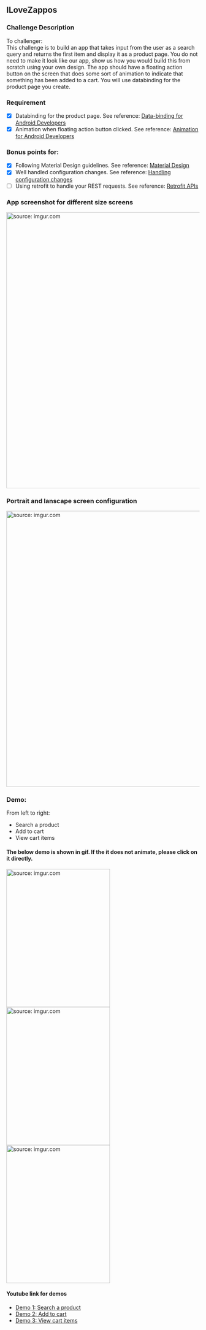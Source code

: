 ## ILoveZappos
### Challenge Description
To challenger: <br>
This challenge is to build an app that takes input from the user as a search query and returns the first item and display it as a product page. You do not need to make it look like our app, show us how you would build this from scratch using your own design. The app should have a floating action button on the screen that does some sort of animation to indicate that something has been added to a cart. You will use databinding for the product page you create.

### Requirement
- [x] Databinding for the product page. See reference: [Data-binding for Android Developers](https://developer.android.com/topic/libraries/data-binding/index.html)
- [x] Animation when floating action button clicked. See reference: [Animation for Android Developers](https://developer.android.com/training/animation/index.html)

### Bonus points for:
- [x] Following Material Design guidelines. See reference: [Material Design](https://material.io/guidelines/)
- [x] Well handled configuration changes. See reference: [Handling configuration changes](https://developer.android.com/guide/topics/resources/runtime-changes.html)
- [ ] Using retrofit to handle your REST requests. See reference: [Retrofit APIs](https://square.github.io/retrofit/)

### App screenshot for different size screens
<a href="http://imgur.com/oANu8AU"><img src="http://i.imgur.com/oANu8AU.png" title="source: imgur.com" width="720"/></a>

### Portrait and lanscape screen configuration
<a href="http://imgur.com/ArhhXtM"><img src="http://i.imgur.com/ArhhXtM.png" title="source: imgur.com" width="720"/></a>

### Demo: 
From left to right:
- Search a product
- Add to cart
- View cart items

#### The below demo is shown in gif. If the it does not animate, please click on it directly.
<a href="http://imgur.com/yJr8PIA"><img src="http://i.imgur.com/yJr8PIAh.gif" title="source: imgur.com" width="270" height="360" /></a>
<a href="http://imgur.com/9ziV2nbh"><img src="http://i.imgur.com/9ziV2nbh.gif" title="source: imgur.com" width="270" height="360"/></a>
<a href="http://imgur.com/bMqDbqAh"><img src="http://i.imgur.com/bMqDbqAh.gif" title="source: imgur.com" width="270" height="360"/></a>

#### Youtube link for demos
- <a href="https://youtu.be/pTNeMyxO4Wg">Demo 1: Search a product</a>
- <a href="https://youtu.be/Ui2DHoIMy10">Demo 2: Add to cart</a>
- <a href="https://youtu.be/3DyPGpnsnFk">Demo 3: View cart items</a>
